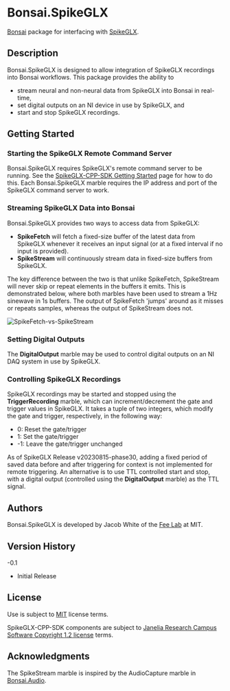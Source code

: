 # Bonsai.SpikeGLX
[Bonsai](http://bonsai-rx.org/) package for interfacing with [SpikeGLX](https://billkarsh.github.io/SpikeGLX/).

## Description
Bonsai.SpikeGLX is designed to allow integration of SpikeGLX recordings into Bonsai workflows. This package provides the ability to 
- stream neural and non-neural data from SpikeGLX into Bonsai in real-time,
- set digital outputs on an NI device in use by SpikeGLX, and
- start and stop SpikeGLX recordings. 

## Getting Started
### Starting the SpikeGLX Remote Command Server
Bonsai.SpikeGLX requires SpikeGLX's remote command server to be running. See the [SpikeGLX-CPP-SDK Getting Started](https://github.com/billkarsh/SpikeGLX-CPP-SDK/blob/main/GettingStarted.txt) page for how to do this. Each Bonsai.SpikeGLX marble requires the IP address and port of the SpikeGLX command server to work. 

### Streaming SpikeGLX Data into Bonsai
Bonsai.SpikeGLX provides two ways to access data from SpikeGLX: 
- **SpikeFetch** will fetch a fixed-size buffer of the latest data from SpikeGLX whenever it receives an input signal (or at a fixed interval if no input is provided).
- **SpikeStream** will continuously stream data in fixed-size buffers from SpikeGLX.

The key difference between the two is that unlike SpikeFetch, SpikeStream will never skip or repeat elements in the buffers it emits. This is demonstrated below, where both marbles have been used to stream a 1Hz sinewave in 1s buffers. The output of SpikeFetch 'jumps' around as it misses or repeats samples, whereas the output of SpikeStream does not.

![SpikeFetch-vs-SpikeStream](https://github.com/FeeLab/Bonsai.SpikeGLX/assets/120409412/bf26abae-6f3a-4b91-9539-1f9dfccc19ba)

### Setting Digital Outputs
The **DigitalOutput** marble may be used to control digital outputs on an NI DAQ system in use by SpikeGLX.

### Controlling SpikeGLX Recordings
SpikeGLX recordings may be started and stopped using the **TriggerRecording** marble, which can increment/decrement the gate and trigger values in SpikeGLX. It takes a tuple of two integers, which modify the gate and trigger, respectively, in the following way:
- 0: Reset the gate/trigger
- 1: Set the gate/trigger
- -1: Leave the gate/trigger unchanged

As of SpikeGLX Release v20230815-phase30, adding a fixed period of saved data before and after triggering for context is not implemented for remote triggering. An alternative is to use TTL controlled start and stop, with a digital output (controlled using the **DigitalOutput** marble) as the TTL signal. 

## Authors
Bonsai.SpikeGLX is developed by Jacob White of the [Fee Lab](https://feelaboratory.org/) at MIT.

## Version History
-0.1
  - Initial Release

## License
Use is subject to [MIT](https://opensource.org/license/mit/) license terms. 

SpikeGLX-CPP-SDK components are subject to [Janelia Research Campus Software Copyright 1.2 license](http://license.janelia.org/license) terms.

## Acknowledgments
The SpikeStream marble is inspired by the AudioCapture marble in [Bonsai.Audio](https://github.com/bonsai-rx/bonsai/tree/main/Bonsai.Audio).

